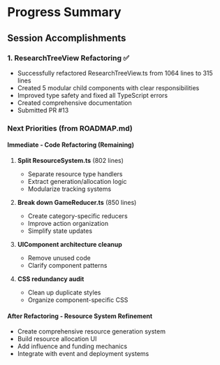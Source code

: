 # Progress Summary

## Session Accomplishments

### 1. ResearchTreeView Refactoring ✅
- Successfully refactored ResearchTreeView.ts from 1064 lines to 315 lines
- Created 5 modular child components with clear responsibilities
- Improved type safety and fixed all TypeScript errors
- Created comprehensive documentation
- Submitted PR #13

### Next Priorities (from ROADMAP.md)

#### Immediate - Code Refactoring (Remaining)
1. **Split ResourceSystem.ts** (802 lines)
   - Separate resource type handlers
   - Extract generation/allocation logic
   - Modularize tracking systems

2. **Break down GameReducer.ts** (850 lines)
   - Create category-specific reducers
   - Improve action organization
   - Simplify state updates

3. **UIComponent architecture cleanup**
   - Remove unused code
   - Clarify component patterns

4. **CSS redundancy audit**
   - Clean up duplicate styles
   - Organize component-specific CSS

#### After Refactoring - Resource System Refinement
- Create comprehensive resource generation system
- Build resource allocation UI
- Add influence and funding mechanics
- Integrate with event and deployment systems